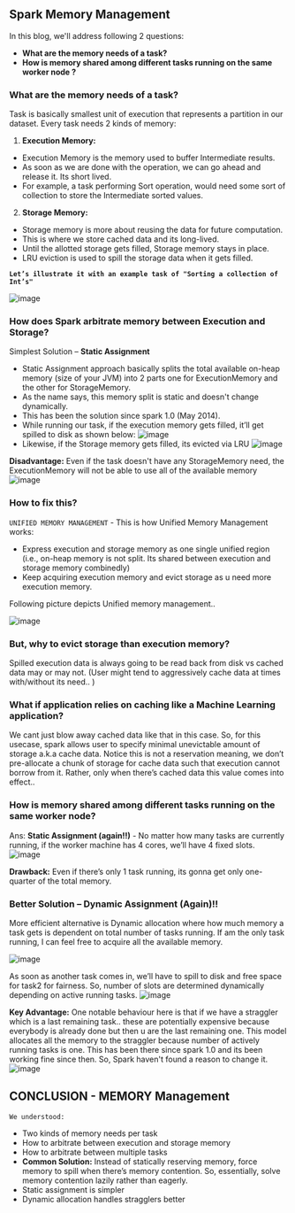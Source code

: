 ## Spark Memory Management
In this blog, we'll address following 2 questions:
- **What are the memory needs of a task?**
- **How is memory shared among different tasks running on the same worker node ?**

### What are the memory needs of a task?
Task is basically smallest unit of execution that represents a partition in our dataset. Every task needs 2 kinds of memory: 
1. **Execution Memory:** 
  - Execution Memory is the memory used to buffer Intermediate results.
  - As soon as we are done with the operation, we can go ahead and release it. Its short lived.
  - For example, a task performing Sort operation, would need some sort of collection to store the Intermediate sorted values.
2. **Storage Memory:** 
  - Storage memory is more about reusing the data for future computation. 
  - This is where we store cached data and its long-lived. 
  - Until the allotted storage gets filled, Storage memory stays in place. 
  - LRU eviction is used to spill the storage data when it gets filled.

**`Let’s illustrate it with an example task of "Sorting a collection of Int’s"`**

![image](https://user-images.githubusercontent.com/22542670/27504472-8269bc82-58a7-11e7-9a40-7e3900055a3f.png)

### How does Spark arbitrate memory between Execution and Storage?
Simplest Solution – **Static Assignment**
- Static Assignment approach basically splits the total available on-heap memory (size of your JVM) into 2 parts one for ExecutionMemory and the other for StorageMemory. 
- As the name says, this memory split is static and doesn't change dynamically. 
- This has been the solution since spark 1.0 (May 2014). 
- While running our task, if the execution memory gets filled, it’ll get spilled to disk as shown below:
![image](https://user-images.githubusercontent.com/22542670/27504478-dae23b28-58a7-11e7-9750-4aca0a6203a6.png)
- Likewise, if the Storage memory gets filled, its evicted via LRU
![image](https://user-images.githubusercontent.com/22542670/27504731-67d537ec-58ad-11e7-8f61-f24b3dae9f99.png)

**Disadvantage:** Even if the task doesn't have any StorageMemory need, the ExecutionMemory will not be able to use all of the available memory
![image](https://user-images.githubusercontent.com/22542670/27504510-8e3ee72a-58a8-11e7-879b-3d615bf9b8ab.png)

### How to fix this?
`UNIFIED MEMORY MANAGEMENT` - This is how Unified Memory Management works:
- Express execution and storage memory as one single unified region (i.e., on-heap memory is not split. Its shared between execution and storage memory combinedly)
- Keep acquiring execution memory and evict storage as u need more execution memory. 

Following picture depicts Unified memory management..

![image](https://user-images.githubusercontent.com/22542670/27504536-2e56d1c8-58a9-11e7-9a51-d8b7120c651a.png)

### But, why to evict storage than execution memory?

Spilled execution data is always going to be read back from disk vs cached data may or may not. (User might tend to aggressively cache data at times with/without its need.. )

### What if application relies on caching like a Machine Learning application?
We cant just blow away cached data like that in this case. So, for this usecase, spark allows user to specify minimal unevictable amount of storage a.k.a cache data. Notice this is not a reservation meaning, we don’t pre-allocate a chunk of storage for cache data such that execution cannot borrow from it. Rather, only when there’s cached data this value comes into effect..

### How is memory shared among different tasks running on the same worker node?
Ans: **Static Assignment (again!!)** - No matter how many tasks are currently running, if the worker machine has 4 cores, we’ll have 4 fixed slots.
![image](https://user-images.githubusercontent.com/22542670/27504541-465957aa-58a9-11e7-9626-9ad4f6b077a3.png)

**Drawback:** Even if there’s only 1 task running, its gonna get only one-quarter of the total memory. 

### Better Solution – Dynamic Assignment (Again)!!
More efficient alternative is Dynamic allocation where how much memory a task gets is dependent on total number of tasks running. If am the only task running, I can feel free to acquire all the available memory.

![image](https://user-images.githubusercontent.com/22542670/27504542-4922ffa4-58a9-11e7-97ff-d10d2d749611.png)

As soon as another task comes in, we’ll have to spill to disk and free space for task2 for fairness. So, number of slots are determined dynamically depending on active running tasks.
![image](https://user-images.githubusercontent.com/22542670/27504544-4cae9f8e-58a9-11e7-9d6a-adc90fe66dec.png)

**Key Advantage:**
One notable behaviour here is that if we have a straggler which is a last remaining task.. these are potentially expensive because everybody is already done but then u are the last remaining one. This model allocates all the memory to the straggler because number of actively running tasks is one. 
This has been there since spark 1.0 and its been working fine since then. So, Spark haven't found a reason to change it.
![image](https://user-images.githubusercontent.com/22542670/27504547-521bd842-58a9-11e7-96ad-4c08f351f72d.png)
## CONCLUSION - MEMORY Management
`We understood:`
- Two kinds of memory needs per task
- How to arbitrate between execution and storage memory
- How to arbitrate between multiple tasks
- **Common Solution:** Instead of statically reserving memory, force memory to spill when there’s memory contention. So, essentially, solve memory contention lazily rather than eagerly. 
- Static assignment is simpler
- Dynamic allocation handles stragglers better
